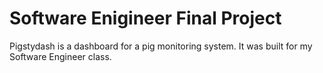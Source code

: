 # Software Enigineer Final Project
Pigstydash is a dashboard for a pig monitoring system. It was built for my Software Engineer class.
